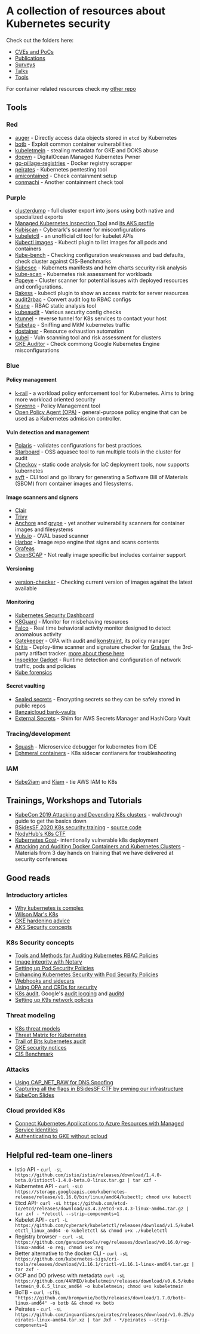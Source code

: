 # A collection of resources about Kubernetes security

Check out the folders here:

* [CVEs and PoCs](CVEs/)
* [Publications](Publications/)
* [Surveys](Surveys/)
* [Talks](Talks/)
* [Tools](Tools/)

For container related resources check my [other repo](https://github.com/alexivkin/containerpwn)

## Tools

### Red

* [auger](https://github.com/jpbetz/auger) - Directly access data objects stored in `etcd` by Kubernetes
* [botb](https://github.com/brompwnie/botb) - Exploit common container vulnerabilities
* [kubeletmein](https://www.4armed.com/blog/kubeletmein-kubelet-hacking-tool/) - stealing metadata for GKE and DOKS abuse
* [dopwn](https://github.com/4ARMED/dopwn) - DigitalOcean Managed Kubernetes Pwner
* [go-pillage-registries](https://github.com/nccgroup/go-pillage-registries) - Docker registry scrapper
* [peirates](https://github.com/inguardians/peirates) - Kubernetes pentesting tool
* [amicontained](https://github.com/genuinetools/amicontained) - Check containment setup
* [conmachi](https://github.com/nccgroup/ConMachi) - Another containment check tool

### Purple

* [clusterdump](Tools/kubernetes-cluster-dump.sh) - full cluster export into jsons using both native and specialized exports
* [Managed Kubernetes Inspection Tool](https://github.com/darkbitio/mkit) and [its AKS profile](https://github.com/darkbitio/inspec-profile-aks)
* [Kubiscan](https://github.com/cyberark/kubiscan) - Cyberark's scanner for misconfigurations
* [kubeletctl](https://github.com/cyberark/kubeletctl) - an unofficial ctl tool for kubelet APIs
* [Kubectl images](https://github.com/chenjiandongx/kubectl-images) - Kubectl plugin to list images for all pods and containers
* [Kube-bench](https://github.com/aquasecurity/kube-bench) - Checking configuration weaknesses and bad defaults, check cluster against CIS-Benchmarks
* [Kubesec](https://github.com/controlplaneio/kubesec) - Kubernets manifests and helm charts security risk analysis
* [kube-scan](https://github.com/octarinesec/kube-scan) - Kubernetes risk assessment for workloads
* [Popeye](https://github.com/derailed/popeye) - Cluster scanner for potential issues with deployed resources and configurations.
* [Rakess](https://github.com/corneliusweig/rakkess) - kubectl plugin to show an access matrix for server resources
* [audit2rbac](https://github.com/liggitt/audit2rbac) - Convert audit log to RBAC configs
* [Krane](https://github.com/appvia/krane) - RBAC static analysis tool
* [kubeaudit](https://github.com/Shopify/kubeaudit) - Various security config checks
* [ktunnel](https://github.com/omrikiei/ktunnel) - reverse tunnel for K8s services to contact your host
* [Kubetap](https://soluble-ai.github.io/kubetap/) - Sniffing and MitM kubernetes traffic
* [dostainer](https://github.com/uchi-mata/dostainer) - Resource exhaustion automation
* [kubei](https://github.com/Portshift/Kubei) - Vuln scanning tool and risk assessment for clusters
* [GKE Auditor](https://github.com/google/gke-auditor) - Check commong Google Kubernetes Engine misconfigurations

### Blue

#### Policy management

* [k-rail](https://github.com/cruise-automation/k-rail) - a workload policy enforcement tool for Kubernetes. Aims to bring more workload oriented security
* [Kyverno](https://github.com/nirmata/kyverno) - Policy Management tool
* [Open Policy Agent (OPA)](https://www.openpolicyagent.org/) -  general-purpose policy engine that can be used as a Kubernetes admission controller.

#### Vuln detection and management

* [Polaris](https://github.com/reactiveops/polaris) - validates configurations for best practices.
* [Starboard](https://github.com/aquasecurity/starboard) - OSS aquasec tool to run multiple tools in the cluster for audit
* [Checkov](https://github.com/bridgecrewio/checkov) - static code analysis for IaC deployment tools, now supports kubernetes
* [syft](https://github.com/anchore/syft) - CLI tool and go library for generating a Software Bill of Materials (SBOM) from container images and filesystems.


#### Image scanners and signers

* [Clair](https://github.com/quay/clair)
* [Trivy](https://github.com/aquasecurity/trivy)
* [Anchore](https://github.com/anchore/anchore-engine) and [grype](https://github.com/anchore/grype) - yet another vulnerability scanners for container images and filesystems
* [Vuls.io](https://vuls.io/) - OVAL based scanner
* [Harbor](https://github.com/goharbor/harbor) - Image repo engine that signs and scans contents
* [Grafeas](https://github.com/kelseyhightower/grafeas-tutorial)
* [OpenSCAP](https://www.open-scap.org/) - Not really image specific but includes container support

#### Versioning

* [version-checker](https://github.com/jetstack/version-checker) - Checking current version of images against the latest available

#### Monitoring

* [Kubernetes Security Dashboard](https://github.com/k8scop/k8s-security-dashboard)
* [K8Guard](https://github.com/k8guard/k8guard-start-from-here) - Monitor for misbehaving resources
* [Falco](https://github.com/falcosecurity/falco) - Real time behavioral activity monitor designed to detect anomalous activity
* [Gatekeeper](https://github.com/open-policy-agent/gatekeeper) - OPA with audit and [konstraint](https://github.com/plexsystems/konstraint), its policy manager
* [Kritis](https://github.com/grafeas/kritis) - Deploy-time scanner and signature checker for [Grafeas](https://github.com/grafeas/grafeas), the 3rd-party artifact tracker. [more about these here](https://www.infoq.com/presentations/supply-grafeas-kritis/)
* [Inspektor Gadget](https://github.com/kinvolk/inspektor-gadget) - Runtime detection and configuration of network traffic, pods and policies
* [Kube forensics](https://github.com/keikoproj/kube-forensics)

#### Secret vaulting

* [Sealed secrets](https://github.com/bitnami-labs/sealed-secrets) - Encrypting secrets so they can be safely stored in public repos
* [Banzaicloud bank-vaults](https://github.com/banzaicloud/bank-vaults)
* [External Secrets](https://github.com/godaddy/kubernetes-external-secrets) - Shim for AWS Secrets Manager and HashiCorp Vault

### Tracing/development

* [Squash](https://github.com/solo-io/squash) - Microservice debugger for kubernetes from IDE
* [Ephmeral containers](https://kubernetes.io/docs/concepts/workloads/pods/ephemeral-containers/) - K8s sidecar contianers for troubleshooting

### IAM

* [Kube2iam](https://github.com/jtblin/kube2iam) and [Kiam](https://github.com/uswitch/kiam) - tie AWS IAM to K8s

## Trainings, Workshops and Tutorials

* [KubeCon 2019 Attacking and Devending K8s clusters](https://securekubernetes.com/) - walkthrough guide to get the basics down
* [BSidesSF 2020 K8s security training](https://securek8s.dev/exercise/) - [source code](https://github.com/stackrox/bsidessf-2020-workshop)
* [NodyHub's K8s CTF](https://github.com/NodyHub/k8s-ctf-rocks/)
* [Kubernetes Goat](https://github.com/madhuakula/kubernetes-goat)- intentionally vulnerable k8s deployment
* [Attacking and Auditing Docker Containers and Kubernetes Clusters](https://github.com/appsecco/attacking-and-auditing-docker-containers-and-kubernetes-clusters ) - Materials from 3 day hands on training that we have delivered at security conferences

## Good reads

### Introductory articles

* [Why kubernetes is complex](https://medium.com/uptime-99/kubernetes-202-making-it-fully-operational-7416e4bb15ab)
* [Wilson Mar's K8s](https://wilsonmar.github.io/kubernetes/)
* [GKE hardening advice](https://cloud.google.com/kubernetes-engine/docs/how-to/hardening-your-cluster)
* [AKS Security concepts](https://docs.microsoft.com/en-us/azure/aks/concepts-security)

### K8s Security concepts

* [Tools and Methods for Auditing Kubernetes RBAC Policies](https://www.nccgroup.com/us/about-us/newsroom-and-events/blog/2019/august/tools-and-methods-for-auditing-kubernetes-rbac-policies/)
* [Image integrity with Notary](https://blog.mi.hdm-stuttgart.de/index.php/2016/09/13/exploring-docker-security-part-3-docker-content-trust/)
* [Setting up Pod Security Policies](https://octetz.com/docs/2018/2018-12-07-psp/)
* [Enhancing Kubernetes Security with Pod Security Policies](https://rancher.com/blog/2020/pod-security-policies-part-1)
* [Webhooks and sidecars](https://medium.com/dowjones/how-did-that-sidecar-get-there-4dcd73f1a0a4)
* [Using OPA and CRDs for security](https://neuvector.com/cloud-security/opa-crd/)
* [K8s audit](https://kubernetes.io/docs/tasks/debug-application-cluster/audit/), Google's [audit logging](https://cloud.google.com/kubernetes-engine/docs/how-to/audit-logging) and [auditd](https://cloud.google.com/kubernetes-engine/docs/how-to/linux-auditd-logging)
* [Setting up K9s network policies](https://www.cncf.io/blog/2019/04/19/setting-up-kubernetes-network-policies-a-detailed-guide/)

### Threat modeling

* [K8s threat models](https://www.marcolancini.it/2020/blog-kubernetes-threat-modelling/)
* [Threat Matrix for Kubernetes](https://www.microsoft.com/security/blog/2020/04/02/attack-matrix-kubernetes/)
* [Trail of Bits kubernetes audit](https://github.com/trailofbits/audit-kubernetes)
* [GKE security notices](https://cloud.google.com/kubernetes-engine/docs/security-bulletins)
* [CIS Benchmark](https://www.cisecurity.org/benchmark/kubernetes/)

### Attacks

* [Using CAP_NET_RAW for DNS Spoofing](https://blog.aquasec.com/dns-spoofing-kubernetes-clusters)
* [Capturing all the flags in BSidesSF CTF by pwning our infrastructure](https://hackernoon.com/capturing-all-the-flags-in-bsidessf-ctf-by-pwning-our-infrastructure-3570b99b4dd0)
* [KubeCon Slides](https://sbueringer.github.io/kubecon-slides)

### Cloud provided K8s

* [Connect Kubernetes Applications to Azure Resources with Managed Service Identities](https://trstringer.com/connect-k8s-apps-msi/)
* [Authenticating to GKE without gcloud](https://ahmet.im/blog/authenticating-to-gke-without-gcloud/)

## Helpful red-team one-liners

* Istio API - `curl -sL https://github.com/istio/istio/releases/download/1.4.0-beta.0/istioctl-1.4.0-beta.0-linux.tar.gz | tar xzf -`
* Kubernetes API - `curl -sLO https://storage.googleapis.com/kubernetes-release/release/v1.16.0/bin/linux/amd64/kubectl; chmod u+x kubectl`
* Etcd API- `curl -sL https://github.com/etcd-io/etcd/releases/download/v3.4.3/etcd-v3.4.3-linux-amd64.tar.gz | tar zxf - */etcctl --strip-components=1`
* Kubelet API - `curl -L https://github.com/cyberark/kubeletctl/releases/download/v1.5/kubeletctl_linux_amd64 -o kubeletctl && chmod u+x ./kubeletctl`
* Registry browser - `curl -sL https://github.com/genuinetools/reg/releases/download/v0.16.0/reg-linux-amd64 -o reg; chmod u+x reg`
* Better alternative to the docker CLI - `curl -sL https://github.com/kubernetes-sigs/cri-tools/releases/download/v1.16.1/crictl-v1.16.1-linux-amd64.tar.gz | tar zxf -`
* GCP and DO privesc with metadata `curl -sL https://github.com/4ARMED/kubeletmein/releases/download/v0.6.5/kubeletmein_0.6.5_linux_amd64 -o kubeletmein; chmod u+x kubeletmein`
* BoTB - `curl -sfSL "https://github.com/brompwnie/botb/releases/download/1.7.0/botb-linux-amd64" -o botb && chmod +x botb`
* Peirates - `curl -sL https://github.com/inguardians/peirates/releases/download/v1.0.25/peirates-linux-amd64.tar.xz | tar Jxf - */peirates --strip-components=1`
